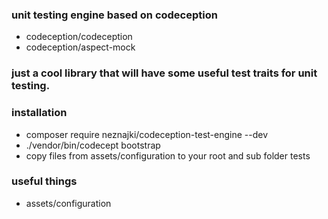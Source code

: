 ### unit testing engine based on codeception
* codeception/codeception
* codeception/aspect-mock

### just a cool library that will have some useful test traits for unit testing.

### installation
* composer require neznajki/codeception-test-engine --dev
* ./vendor/bin/codecept bootstrap
* copy files from assets/configuration to your root and sub folder tests

### useful things
* assets/configuration
